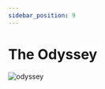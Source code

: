 ```yaml
---
sidebar_position: 9
---
```


# The Odyssey

![odyssey](https://vwiki.valorserver.com/api/item/picture/the%20odyssey)
